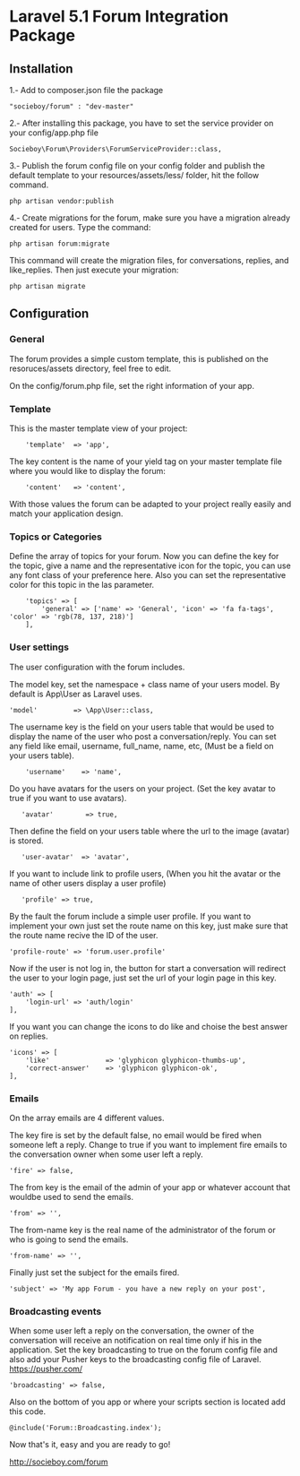 # Laravel 5.1 Forum Integration Package

## Installation

1.- Add to composer.json file the package
```
"socieboy/forum" : "dev-master"
```

2.- After installing this package, you have to set the service provider on your config/app.php file
```
Socieboy\Forum\Providers\ForumServiceProvider::class,
```

3.- Publish the forum config file on your config folder and publish the default template to your resources/assets/less/ folder, hit the follow command.
```
php artisan vendor:publish
```

4.- Create migrations for the forum, make sure you have a migration already created for users. Type the command:
```
php artisan forum:migrate
```
This command will create the migration files, for conversations, replies, and like_replies. Then just execute your migration:
```
php artisan migrate
```

## Configuration

### General

The forum provides a simple custom template, this is published on the resoruces/assets directory, feel free to edit.

On the config/forum.php file, set the right information of your app.

### Template

This is the master template view of your project:
```
    'template'  => 'app',
```

The key content is the name of your yield tag on your master template file where you would like to display the forum:
```
    'content'   => 'content',
```

With those values the forum can be adapted to your project really easily and match your application design.


### Topics or Categories

Define the array of topics for your forum.
Now you can define the key for the topic, give a name and the representative icon for the topic, you can use any font class of your preference here.
Also you can set the representative color for this topic in the las parameter.
```
    'topics' => [
        'general' => ['name' => 'General', 'icon' => 'fa fa-tags', 'color' => 'rgb(78, 137, 218)']
    ],
```

### User settings

The user configuration with the forum includes.

The model key, set the namespace + class name of your users model. By default is App\User as Laravel uses.
```
'model'         => \App\User::class,
```

The username key is the field on your users table that would be used to display the name of the user who post a conversation/reply. You can set any field like email, username, full_name, name, etc, (Must be a field on your users table).
```
    'username'    => 'name',
```

Do you have avatars for the users on your project. (Set the key avatar to true if you want to use avatars).
```
   'avatar'        => true,
```

Then define the field on your users table where the url to the image (avatar) is stored.
```
   'user-avatar'  => 'avatar',
```

If you want to include link to profile users, (When you hit the avatar or the name of other users display a user profile)
```
   'profile' => true,
```

By the fault the forum include a simple user profile. If you want to implement your own just set the route name on this key, just make sure that the route name recive the ID of the user.
```
'profile-route' => 'forum.user.profile'
```

Now if the user is not log in, the button for start a conversation will redirect the user to your login page, just set the url of your login page in this key. 
```
'auth' => [
    'login-url' => 'auth/login'
],
```

If you want you can change the icons to do like and choise the best answer on replies.
```
'icons' => [
    'like'              => 'glyphicon glyphicon-thumbs-up',
    'correct-answer'    => 'glyphicon glyphicon-ok',
],
```

### Emails

On the array emails are 4 different values.

The key fire is set by the default false, no email would be fired when someone left a reply. Change to true if you want to implement fire emails to the conversation owner when some user left a reply.
```
'fire' => false,
```

The from key is the email of the admin of your app or whatever account that wouldbe used to send the emails.
```
'from' => '',
```

The from-name key is the real name of the administrator of the forum or who is going to send the emails.
```
'from-name' => '',
```

Finally just set the subject for the emails fired.
```
'subject' => 'My app Forum - you have a new reply on your post',
```


### Broadcasting events

When some user left a reply on the conversation, the owner of the conversation will receive an notification on real time only if his in the application.
Set the key broadcasting to true on the forum config file and also add your Pusher keys to the broadcasting config file of Laravel.
https://pusher.com/
```
'broadcasting' => false,
```

Also on the bottom of you app or where your scripts section is located add this code.
```
@include('Forum::Broadcasting.index');
```

Now that's it, easy and you are ready to go!

http://socieboy.com/forum
